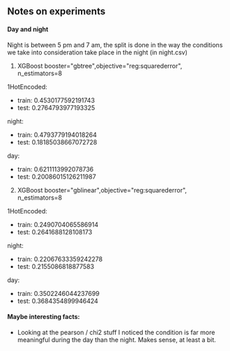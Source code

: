 ## Notes on experiments

#### Day and night
Night is between 5 pm and 7 am, the split is done in the way the conditions we take into consideration take place in the night (in night.csv)

1. XGBoost booster="gbtree",objective="reg:squarederror", n_estimators=8

1HotEncoded:
* train: 0.4530177592191743
* test: 0.2764793977193325

night:
* train: 0.4793779194018264
* test: 0.18185038667072728

day:
* train: 0.6211113992078736
* test: 0.20086015126211987


2. XGBoost booster="gblinear",objective="reg:squarederror", n_estimators=8

1HotEncoded:
* train: 0.2490704065586914
* test: 0.2641688128108173

night:
* train: 0.22067633359242278
* test: 0.2155086818877583

day:
* train: 0.3502246044237699
* test: 0.3684354899946424


#### Maybe interesting facts:

* Looking at the pearson / chi2 stuff I noticed the condition is far more meaningful during the day than the night. Makes sense, at least a bit.